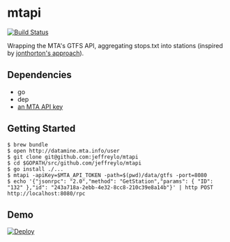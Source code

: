 # mtapi

[![Build
Status](https://travis-ci.org/jeffreylo/mtapi.svg?branch=master)](https://travis-ci.org/jeffreylo/mtapi)

Wrapping the MTA's GTFS API, aggregating stops.txt into stations (inspired by
[jonthorton's approach](https://github.com/jonthornton/MTAPI)).

## Dependencies

- go
- dep
- [an MTA API key](http://datamine.mta.info/user)

## Getting Started

```
$ brew bundle
$ open http://datamine.mta.info/user
$ git clone git@github.com:jeffreylo/mtapi
$ cd $GOPATH/src/github.com/jeffreylo/mtapi
$ go install ./...
$ mtapi -apiKey=$MTA_API_TOKEN -path=$(pwd)/data/gtfs -port=8080
$ echo '{"jsonrpc": "2.0","method": "GetStation","params": { "ID": "132" },"id": "243a718a-2ebb-4e32-8cc8-210c39e8a14b"}' | http POST http://localhost:8080/rpc
```

## Demo

[![Deploy](https://www.herokucdn.com/deploy/button.png)](https://heroku.com/deploy)
